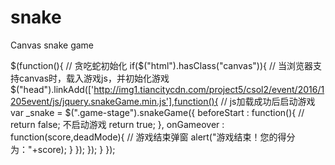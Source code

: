 # snake
Canvas snake game

$(function(){
    // 贪吃蛇初始化
    if($("html").hasClass("canvas")){
        // 当浏览器支持canvas时，载入游戏js，并初始化游戏            
        $("head").linkAdd(['http://img1.tiancitycdn.com/project5/csol2/event/2016/1205event/js/jquery.snakeGame.min.js'],function(){
                // js加载成功后启动游戏
                var _snake = $(".game-stage").snakeGame({
                    beforeStart : function(){
                        // return false; 不启动游戏
                        return true;
                    },
                    onGameover : function(score,deadMode){
                        // 游戏结束弹窗
                        alert("游戏结束！您的得分为："+score);
                    }
                });
        });
    }
});